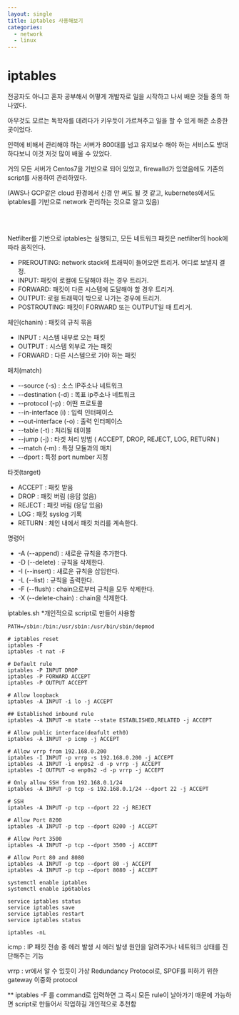 ```yaml
---
layout: single
title: iptables 사용해보기
categories:
  - network
  - linux
---
```


# iptables

전공자도 아니고 혼자 공부해서 어떻게 개발자로 일을 시작하고 나서 배운 것들 중의 하나였다.

아무것도 모르는 독학자를 데려다가 키우듯이 가르쳐주고 일을 할 수 있게 해준 소중한 곳이었다.

인력에 비해서 관리해야 하는 서버가 800대를 넘고 유지보수 해야 하는 서비스도 방대하다보니 이것 저것 많이 배울 수 있었다.

거의 모든 서버가 Centos7을 기반으로 되어 있었고, firewalld가 있었음에도 기존의 script를 사용하여 관리하였다.

(AWS나 GCP같은 cloud 환경에서 신경 안 써도 될 것 같고, kubernetes에서도 iptables를 기반으로 network 관리하는 것으로 알고 있음)

<br/><br/>

Netfilter를 기반으로 iptables는 실행되고, 모든 네트워크 패킷은 netfilter의 hook에 따라 움직인다.

- PREROUTING: network stack에 트래픽이 들어오면 트리거. 어디로 보낼지 결정.
- INPUT: 패킷이 로컬에 도달해야 하는 경우 트리거.
- FORWARD: 패킷이 다른 시스템에 도달해야 할 경우 트리거.
- OUTPUT: 로컬 트래픽이 밖으로 나가는 경우에 트리거.
- POSTROUTING: 패킷이 FORWARD 또는 OUTPUT일 때 트리거.


체인(chanin) : 패킷의 규칙 묶음
- INPUT : 시스템 내부로 오는 패킷
- OUTPUT : 시스템 외부로 가는 패킷
- FORWARD : 다른 시스템으로 가야 하는 패킷


매치(match)
- --source (-s) : 소스 IP주소나 네트워크
- --destination (-d) : 목표 ip주소나 네트워크
- --protocol (-p) : 어떤 프로토콜
- --in-interface (i) : 입력 인터페이스
- --out-interface (-o) : 출력 인터페이스
- --table (-t) : 처리될 테이블
- --jump (-j) : 타겟 처리 방법 ( ACCEPT, DROP, REJECT, LOG, RETURN )
- --match (-m) : 특정 모듈과의 매치
- --dport : 특정 port number 지정

타겟(target)
- ACCEPT : 패킷 받음
- DROP : 패킷 버림 (응답 없음)
- REJECT : 패킷 버림 (응답 있음)
- LOG : 패킷 syslog 기록
- RETURN : 체인 내에서 패킷 처리를 계속한다.

명령어
- -A (--append) : 새로운 규칙을 추가한다.
- -D (--delete) : 규칙을 삭제한다.
- -I (--insert) : 새로운 규칙을 삽입한다.
- -L (--list) : 규칙을 출력한다.
- -F (--flush) : chain으로부터 규칙을 모두 삭제한다.
- -X (--delete-chain) : chain을 삭제한다.


iptables.sh *개인적으로 script로 만들어 사용함
```
PATH=/sbin:/bin:/usr/sbin:/usr/bin/sbin/depmod

# iptables reset
iptables -F
iptables -t nat -F

# Default rule
iptables -P INPUT DROP
iptables -P FORWARD ACCEPT
iptables -P OUTPUT ACCEPT

# Allow loopback
iptables -A INPUT -i lo -j ACCEPT

## Established inbound rule
iptables -A INPUT -m state --state ESTABLISHED,RELATED -j ACCEPT

# Allow public interface(deafult eth0)
iptables -A INPUT -p icmp -j ACCEPT

# Allow vrrp from 192.168.0.200
iptables -I INPUT -p vrrp -s 192.168.0.200 -j ACCEPT
iptables -A INPUT -i enp0s2 -d -p vrrp -j ACCEPT
iptables -I OUTPUT -o enp0s2 -d -p vrrp -j ACCEPT

# Only allow SSH from 192.168.0.1/24 
iptables -A INPUT -p tcp -s 192.168.0.1/24 --dport 22 -j ACCEPT

# SSH
iptables -A INPUT -p tcp --dport 22 -j REJECT

# Allow Port 8200
iptables -A INPUT -p tcp --dport 8200 -j ACCEPT

# Allow Port 3500
iptables -A INPUT -p tcp --dport 3500 -j ACCEPT

# Allow Port 80 and 8080
iptables -A INPUT -p tcp --dport 80 -j ACCEPT
iptables -A INPUT -p tcp --dport 8080 -j ACCEPT

systemctl enable iptables
systemctl enable ip6tables

service iptables status
service iptables save
service iptables restart
service iptables status

iptables -nL
```


icmp : IP 패킷 전송 중 에러 발생 시 에러 발생 원인을 알려주거나 네트워크 상태를 진단해주는 기능

vrrp : vr에서 알 수 있듯이 가상 Redundancy Protocol로, SPOF를 피하기 위한 gateway 이중화 protocol

** iptables -F 를 command로 입력하면 그 즉시 모든 rule이 날아가기 때문에 가능하면 script로 만들어서 작업하길 개인적으로 추천함